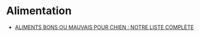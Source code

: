 # Alimentation

- [ALIMENTS BONS OU MAUVAIS POUR CHIEN : NOTRE LISTE COMPLÈTE](https://www.hectorkitchen.com/foire-aux-questions-alimentation-chien)

